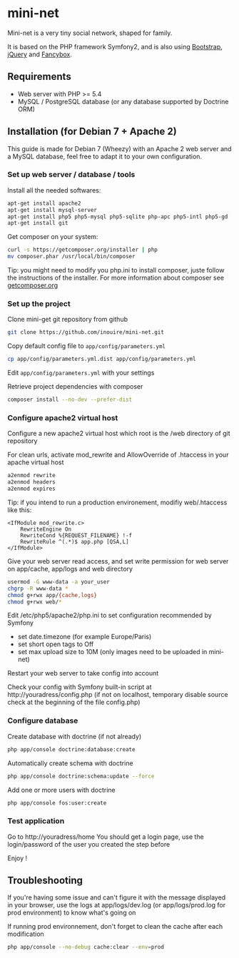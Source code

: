mini-net
========

Mini-net is a very tiny social network, shaped for family.

It is based on the PHP framework Symfony2, and is also using [Bootstrap](http://twitter.github.com/bootstrap/), [jQuery](http://jquery.com/) and [Fancybox](http://fancyapps.com/fancybox/).

## Requirements

* Web server with PHP >= 5.4
* MySQL / PostgreSQL database (or any database supported by Doctrine ORM)

## Installation (for Debian 7 + Apache 2)

This guide is made for Debian 7 (Wheezy) with an Apache 2 web server and a MySQL database, feel free to adapt it to your own configuration.

### Set up web server / database / tools

Install all the needed softwares:
``` bash
apt-get install apache2
apt-get install mysql-server
apt-get install php5 php5-mysql php5-sqlite php-apc php5-intl php5-gd
apt-get install git
```

Get composer on your system:
``` bash
curl -s https://getcomposer.org/installer | php
mv composer.phar /usr/local/bin/composer
```
Tip: you might need to modify you php.ini to install composer, juste follow the instructions of the installer.
For more information about composer see [getcomposer.org](http://getcomposer.org)

### Set up the project

Clone mini-get git repository from github
``` bash
git clone https://github.com/inouire/mini-net.git
```

Copy default config file to `app/config/parameters.yml`
``` bash
cp app/config/parameters.yml.dist app/config/parameters.yml
```

Edit `app/config/parameters.yml` with your settings

Retrieve project dependencies with composer
``` bash
composer install --no-dev --prefer-dist
```

### Configure apache2 virtual host

Configure a new apache2 virtual host which root is the /web directory of git repository

For clean urls, activate mod_rewrite and AllowOverride of .htaccess in your apache virtual host
``` bash
a2enmod rewrite
a2enmod headers
a2enmod expires
```

Tip: if you intend to run a production environement, modifiy web/.htaccess like this:
```
<IfModule mod_rewrite.c>
    RewriteEngine On
    RewriteCond %{REQUEST_FILENAME} !-f
    RewriteRule ^(.*)$ app.php [QSA,L]
</IfModule>
```
 
Give your web server read access, and set write permission for web server on app/cache, app/logs and web directory
``` bash
usermod -G www-data -a your_user 
chgrp -R www-data *
chmod g+rwx app/{cache,logs}
chmod g+rwx web/*
```

Edit /etc/php5/apache2/php.ini to set configuration recommended by Symfony
* set date.timezone (for example Europe/Paris)
* set short open tags to Off
* set max upload size to 10M (only images need to be uploaded in mini-net)

Restart your web server to take config into account

Check your config with Symfony built-in script at http://youradress/config.php
(if not on localhost, temporary disable source check at the beginning of the file config.php)

### Configure database

Create database with doctrine (if not already) 
``` bash
php app/console doctrine:database:create
```

Automatically create schema with doctrine
 ``` bash
php app/console doctrine:schema:update --force
```

Add one or more users with doctrine
 ``` bash
php app/console fos:user:create
```

### Test application

Go to http://youradress/home
You should get a login page, use the login/password of the user you created the step before

Enjoy !

## Troubleshooting

If you're having some issue and can't figure it with the message displayed in your browser, use the logs at app/logs/dev.log (or app/logs/prod.log for prod environment) to know what's going on

If running prod environnement, don't forget to clean the cache after each modification
``` bash
php app/console --no-debug cache:clear --env=prod
```


